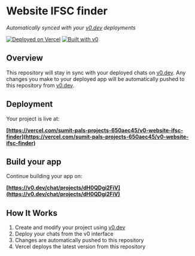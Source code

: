 # Website IFSC finder

*Automatically synced with your [v0.dev](https://v0.dev) deployments*

[![Deployed on Vercel](https://img.shields.io/badge/Deployed%20on-Vercel-black?style=for-the-badge&logo=vercel)](https://vercel.com/sumit-pals-projects-650aec45/v0-website-ifsc-finder)
[![Built with v0](https://img.shields.io/badge/Built%20with-v0.dev-black?style=for-the-badge)](https://v0.dev/chat/projects/dH0QDgi2FiV)

## Overview

This repository will stay in sync with your deployed chats on [v0.dev](https://v0.dev).
Any changes you make to your deployed app will be automatically pushed to this repository from [v0.dev](https://v0.dev).

## Deployment

Your project is live at:

**[https://vercel.com/sumit-pals-projects-650aec45/v0-website-ifsc-finder](https://vercel.com/sumit-pals-projects-650aec45/v0-website-ifsc-finder)**

## Build your app

Continue building your app on:

**[https://v0.dev/chat/projects/dH0QDgi2FiV](https://v0.dev/chat/projects/dH0QDgi2FiV)**

## How It Works

1. Create and modify your project using [v0.dev](https://v0.dev)
2. Deploy your chats from the v0 interface
3. Changes are automatically pushed to this repository
4. Vercel deploys the latest version from this repository
